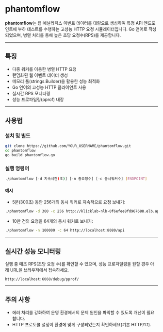 # phantomflow

**phantomflow**는 웹 애널리틱스 이벤트 데이터를 대량으로 생성하여 특정 API 엔드포인트에 부하 테스트를 수행하는 고성능 HTTP 요청 시뮬레이터입니다. Go 언어로 작성되었으며, 병렬 처리를 통해 높은 초당 요청수(RPS)를 제공합니다.

---

## 특징

* 다중 워커를 이용한 병렬 HTTP 요청
* 랜덤화된 웹 이벤트 데이터 생성
* 메모리 풀(strings.Builder)을 활용한 성능 최적화
* Go 언어의 고성능 HTTP 클라이언트 사용
* 실시간 RPS 모니터링
* 성능 프로파일링(pprof) 내장

---

## 사용법

### 설치 및 빌드

```bash
git clone https://github.com/YOUR_USERNAME/phantomflow.git
cd phantomflow
go build phantomflow.go
```

### 실행 명령어

```bash
./phantomflow [-d 지속시간(초)] [-n 총요청수] [-c 동시워커수] [ENDPOINT]
```

#### 예시

* 5분(300초) 동안 256개의 동시 워커로 지속적으로 요청 보내기:

```bash
./phantomflow -d 300 -c 256 http://klicklab-nlb-0f6efee8fd967688.elb.ap-northeast-2.amazonaws.com/api/analytics/collect
```

* 10만 건의 요청을 64개의 동시 워커로 보내기:

```bash
./phantomflow -n 100000 -c 64 http://localhost:8080/api
```

---

## 실시간 성능 모니터링

실행 중 매초 RPS(초당 요청 수)를 확인할 수 있으며, 성능 프로파일링을 원할 경우 아래 URL을 브라우저에서 접속하세요.

```
http://localhost:6060/debug/pprof/
```

---


## 주의 사항

* 에러 처리를 강화하여 운영 환경에서의 문제 원인을 파악할 수 있도록 개선이 필요합니다.
* HTTP 프로토콜 설정이 환경에 맞게 구성되었는지 확인하세요(기본 HTTP/1.1).

